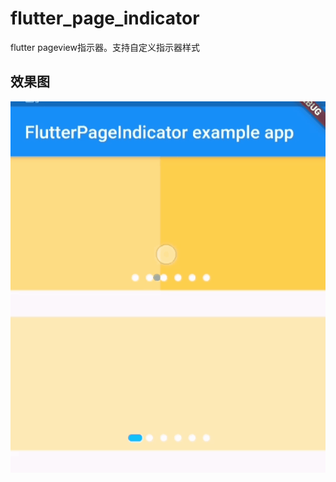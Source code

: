 # flutter_page_indicator

flutter pageview指示器。支持自定义指示器样式

## 效果图

![运行效果](https://github.com/Zhengyi66/flutter_page_indicator/blob/master/screenshot/page.gif)
